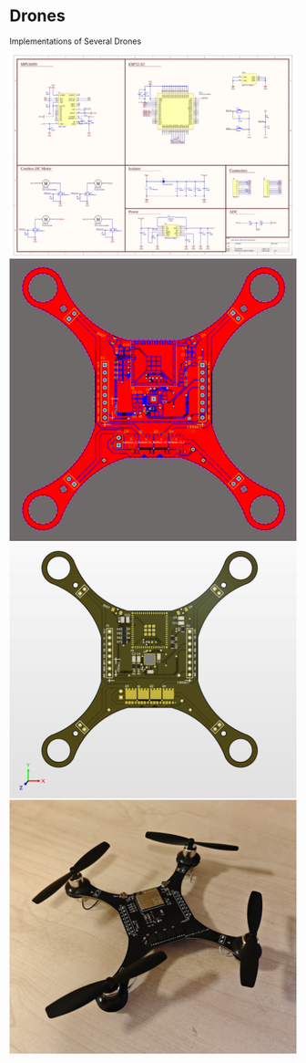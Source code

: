 # Drones
Implementations of Several Drones

![](./Images/ESP_Drone_Mini_Circuit.png)
![](./Images/ESP_Drone_Mini_Circuit_2D.png)
![](./Images/ESP_Drone_Mini_Circuit_3D.png)
![](./Images/ESP_Drone_Mini.jpg)
